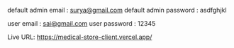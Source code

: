 default admin email : surya@gmail.com
default admin password : asdfghjkl

user email : sai@gmail.com
user password : 12345

Live URL: https://medical-store-client.vercel.app/
